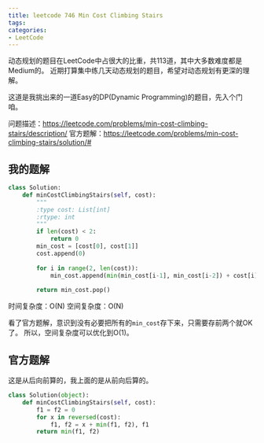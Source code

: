 ```yaml
---
title: leetcode 746 Min Cost Climbing Stairs
tags:
categories:
- LeetCode
---
```


动态规划的题目在LeetCode中占很大的比重，共113道，其中大多数难度都是Medium的。
近期打算集中练几天动态规划的题目，希望对动态规划有更深的理解。

这道是我挑出来的一道Easy的DP(Dynamic Programming)的题目，先入个门咱。

问题描述：https://leetcode.com/problems/min-cost-climbing-stairs/description/
官方题解：https://leetcode.com/problems/min-cost-climbing-stairs/solution/#

## 我的题解
```python
class Solution:
    def minCostClimbingStairs(self, cost):
        """
        :type cost: List[int]
        :rtype: int
        """
        if len(cost) < 2:
            return 0
        min_cost = [cost[0], cost[1]]
        cost.append(0)
        
        for i in range(2, len(cost)):
            min_cost.append(min(min_cost[i-1], min_cost[i-2]) + cost[i])
            
        return min_cost.pop()
```

时间复杂度：O(N)
空间复杂度：O(N)

看了官方题解，意识到没有必要把所有的`min_cost`存下来，只需要存前两个就OK了。
所以，空间复杂度可以优化到O(1)。

## 官方题解
这是从后向前算的，我上面的是从前向后算的。
```python
class Solution(object):
    def minCostClimbingStairs(self, cost):
        f1 = f2 = 0
        for x in reversed(cost):
            f1, f2 = x + min(f1, f2), f1
        return min(f1, f2)
```